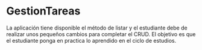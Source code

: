 # GestionTareas
La aplicación tiene disponible el método de listar y el estudiante debe de realizar unos pequeños cambios para completar el CRUD. El objetivo es que el estudiante ponga en practica lo aprendido en el ciclo de estudios.
